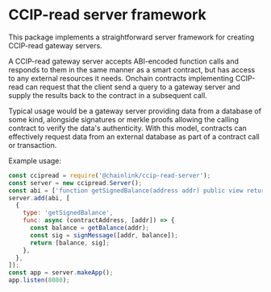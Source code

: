 # CCIP-read server framework

This package implements a straightforward server framework for creating CCIP-read gateway servers.

A CCIP-read gateway server accepts ABI-encoded function calls and responds to them in the same manner as a smart contract, but has access to any external resources it needs. Onchain contracts implementing CCIP-read can request that the client send a query to a gateway server and supply the results back to the contract in a subsequent call.

Typical usage would be a gateway server providing data from a database of some kind, alongside signatures or merkle proofs allowing the calling contract to verify the data's authenticity. With this model, contracts can effectively request data from an external database as part of a contract call or transaction.

Example usage:

```javascript
const ccipread = require('@chainlink/ccip-read-server');
const server = new ccipread.Server();
const abi = ['function getSignedBalance(address addr) public view returns(uint256 balance, bytes memory sig)'];
server.add(abi, [
  {
    type: 'getSignedBalance',
    func: async (contractAddress, [addr]) => {
      const balance = getBalance(addr);
      const sig = signMessage([addr, balance]);
      return [balance, sig];
    },
  },
]);
const app = server.makeApp();
app.listen(8080);
```
